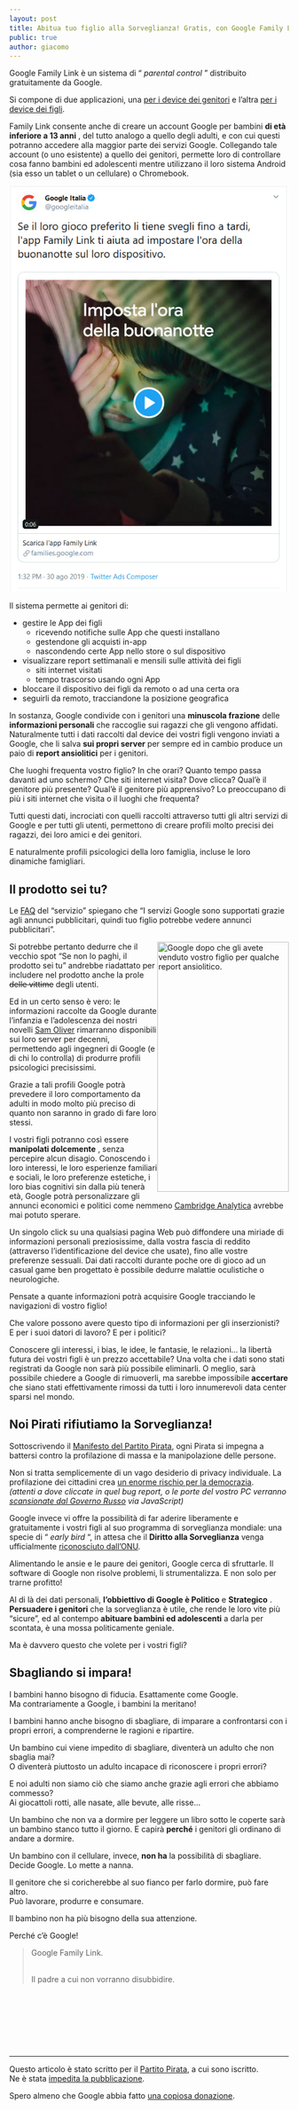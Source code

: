 ```yaml
---
layout: post
title: Abitua tuo figlio alla Sorveglianza! Gratis, con Google Family Link!
public: true
author: giacomo
---
```

Google Family Link è un sistema di “ *parental control* ” distribuito gratuitamente da Google.

Si compone di due applicazioni, una [per i device dei genitori](https://play.google.com/store/apps/details?id=com.google.android.apps.kids.familylink&hl=it) e l’altra [per i device dei figli](https://play.google.com/store/apps/details?id=com.google.android.apps.kids.familylinkhelper&hl=it).

Family Link consente anche di creare un account Google per bambini  **di età inferiore a 13 anni** , del tutto analogo a quello degli adulti, e con cui questi potranno accedere alla maggior parte dei servizi Google.
Collegando tale account (o uno esistente) a quello dei genitori, permette loro di controllare cosa fanno bambini ed adolescenti mentre utilizzano il loro sistema Android (sia esso un tablet o un cellulare) o Chromebook.

<img src="https://raw.githubusercontent.com/Shamar/shamar.github.io/master/graphic/GoogleFamilyLink.jpg" title="Un tweet dalla campagna pubblicitaria lanciata da Google Italia"/>


Il sistema permette ai genitori di:

* gestire le App dei figli
  * ricevendo notifiche sulle App che questi installano
  * gestendone gli acquisti in-app
  * nascondendo certe App nello store o sul dispositivo
* visualizzare report settimanali e mensili sulle attività dei figli
  * siti internet visitati
  * tempo trascorso usando ogni App
* bloccare il dispositivo dei figli da remoto o ad una certa ora
* seguirli da remoto, tracciandone la posizione geografica

In sostanza, Google condivide con i genitori una  **minuscola frazione**  delle  **informazioni personali**  che raccoglie sui ragazzi che gli vengono affidati.
Naturalmente tutti i dati raccolti dal device dei vostri figli vengono inviati a Google, che li salva  **sui propri server**  per sempre ed in cambio produce un paio di  **report ansiolitici**  per i genitori.

Che luoghi frequenta vostro figlio? In che orari?
Quanto tempo passa davanti ad uno schermo?
Che siti internet visita? Dove clicca?
Qual’è il genitore più presente?
Qual’è il genitore più apprensivo?
Lo preoccupano di più i siti internet che visita o il luoghi che frequenta?

Tutti questi dati, incrociati con quelli raccolti attraverso tutti gli altri servizi di Google e per tutti gli utenti, permettono di creare profili molto precisi dei ragazzi, dei loro amici e dei genitori.

E naturalmente profili psicologici della loro famiglia, incluse le loro dinamiche famigliari.

## Il prodotto sei tu?

Le [FAQ](https://families.google.com/intl/it_ALL/familylink/faq/) del “servizio” spiegano che “I servizi Google sono supportati grazie agli annunci pubblicitari, quindi tuo figlio potrebbe vedere annunci pubblicitari”.

<img src="https://proxy.duckduckgo.com/iu/?u=https%3A%2F%2Ftse4.mm.bing.net%2Fth%3Fid%3DOIP.2h5AAt9APc7YGMLEIDfa8wHaOG%26pid%3DApi&f=1" width="237" height="451" style="float:right" title="Google dopo che gli avete venduto vostro figlio per qualche report ansiolitico."/>

Si potrebbe pertanto dedurre che il vecchio spot “Se non lo paghi, il prodotto sei tu” andrebbe riadattato per includere nel prodotto anche la prole  ~~delle vittime~~  degli utenti.

Ed in un certo senso è vero: le informazioni raccolte da Google durante l’infanzia e l’adolescenza dei nostri novelli [Sam Oliver](https://it.wikipedia.org/wiki/Reaper_-_In_missione_per_il_Diavolo) rimarranno disponibili sui loro server per decenni, permettendo agli ingegneri di Google (e di chi lo controlla) di produrre profili psicologici precisissimi.

Grazie a tali profili Google potrà prevedere il loro comportamento da adulti in modo molto più preciso di quanto non saranno in grado di fare loro stessi.

I vostri figli potranno così essere  **manipolati dolcemente** , senza percepire alcun disagio. Conoscendo i loro interessi, le loro esperienze familiari e sociali, le loro preferenze estetiche, i loro bias cognitivi sin dalla più tenerà età, Google potrà personalizzare gli annunci economici e politici come nemmeno [Cambridge Analytica](https://it.wikipedia.org/wiki/Scandalo_Facebook-Cambridge_Analytica) avrebbe mai potuto sperare.

Un singolo click su una qualsiasi pagina Web può diffondere una miriade di informazioni personali preziosissime, dalla vostra fascia di reddito (attraverso l’identificazione del device che usate), fino alle vostre preferenze sessuali. Dai dati raccolti durante poche ore di gioco ad un casual game ben progettato è possibile dedurre malattie oculistiche o neurologiche.

Pensate a quante informazioni potrà acquisire Google tracciando le navigazioni di vostro figlio!

Che valore possono avere questo tipo di informazioni per gli inserzionisti?  
E per i suoi datori di lavoro? E per i politici?

Conoscere gli interessi, i bias, le idee, le fantasie, le relazioni... la libertà futura dei vostri figli è un prezzo accettabile?
Una volta che i dati sono stati registrati da Google non sarà più possibile eliminarli.
O meglio, sarà possibile chiedere a Google di rimuoverli, ma sarebbe impossibile **accertare** che siano stati effettivamente rimossi da tutti i loro innumerevoli data center sparsi nel mondo.

## Noi Pirati rifiutiamo la Sorveglianza!

Sottoscrivendo il [Manifesto del Partito Pirata](https://www.partito-pirata.it/manifesto/), ogni Pirata si impegna a battersi contro la profilazione di massa e la manipolazione delle persone.

Non si tratta semplicemente di un vago desiderio di privacy individuale.
La profilazione dei cittadini crea [un enorme rischio per la democrazia](https://bugzilla.mozilla.org/show_bug.cgi?id=1487081#c16).  
<span style="text-size: small">
*(attenti a dove cliccate in quel bug report, o le porte del vostro PC verranno [scansionate dal Governo Russo](https://rain-1.github.io/in-browser-localhostdiscovery) via JavaScript)*
</span>

Google invece vi offre la possibilità di far aderire liberamente e gratuitamente i vostri figli al suo programma di sorveglianza mondiale: una specie di “ *early bird* “, in attesa che il  **Diritto alla Sorveglianza**  venga ufficialmente [riconosciuto dall’ONU](https://www.un.org/en/universal-declaration-human-rights/index.html).

Alimentando le ansie e le paure dei genitori, Google cerca di sfruttarle.
Il software di Google non risolve problemi, li strumentalizza.
E non solo per trarne profitto!

Al di là dei dati personali,  **l’obbiettivo di Google è Politico**  e  **Strategico** .
**Persuadere i genitori**  che la sorveglianza è utile, che rende le loro vite più “sicure”, ed al contempo  **abituare bambini ed adolescenti**  a darla per scontata, è una mossa politicamente geniale.

Ma è davvero questo che volete per i vostri figli?

## Sbagliando si impara!

I bambini hanno bisogno di fiducia. Esattamente come Google.  
Ma contrariamente a Google, i bambini la meritano!

I bambini hanno anche bisogno di sbagliare, di imparare a confrontarsi con i propri errori, a comprenderne le ragioni e ripartire.

Un bambino cui viene impedito di sbagliare, diventerà un adulto che non sbaglia mai?  
O diventerà piuttosto un adulto incapace di riconoscere i propri errori?

E noi adulti non siamo ciò che siamo anche grazie agli errori che abbiamo commesso?  
Ai giocattoli rotti, alle nasate, alle bevute, alle risse…

Un bambino che non va a dormire per leggere un libro sotto le coperte sarà un bambino stanco tutto il giorno. E capirà **perché**  i genitori gli ordinano di andare a dormire.

Un bambino con il cellulare, invece, **non ha** la possibilità di sbagliare.  
Decide Google. Lo mette a nanna.

Il genitore che si coricherebbe al suo fianco per farlo dormire, può fare altro.  
Può lavorare, produrre e consumare.

Il bambino non ha più bisogno della sua attenzione.

Perché c’è Google!

<blockquote style="text-size: large">
Google Family Link.<br/><br/>

Il padre a cui non vorranno disubbidire.
</blockquote>

<br/><br/><br/><br/><br/><br/>

_____

Questo articolo è stato scritto per il [Partito Pirata](https://www.partito-pirata.it), a cui sono iscritto.  
Ne è stata [impedita la pubblicazione](https://forum.partito-pirata.it/t/abitua-tuo-figlio-alla-sorveglianza/3814/21).

Spero almeno che Google abbia fatto [una copiosa donazione](https://forum.partito-pirata.it/t/siamo-pirati-o-pagliacci/3241).
